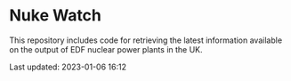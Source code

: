 # Nuke Watch

This repository includes code for retrieving the latest information available on the output of EDF nuclear power plants in the UK.

Last updated: 2023-01-06 16:12